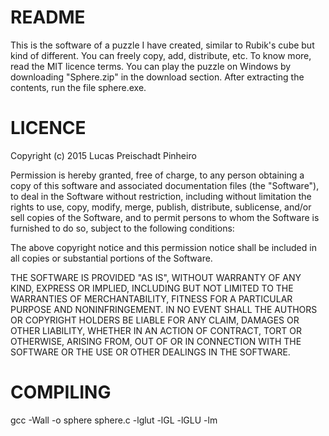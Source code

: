 # README #

This is the software of a puzzle I have created, similar to Rubik's cube but kind of different. You can freely copy, add, distribute, etc. To know more, read the MIT licence terms.
You can play the puzzle on Windows by downloading "Sphere.zip" in the download section. After extracting the contents, run the file sphere.exe.

# LICENCE #

Copyright (c) 2015 Lucas Preischadt Pinheiro

Permission is hereby granted, free of charge, to any person obtaining a copy
of this software and associated documentation files (the "Software"), to deal
in the Software without restriction, including without limitation the rights
to use, copy, modify, merge, publish, distribute, sublicense, and/or sell
copies of the Software, and to permit persons to whom the Software is
furnished to do so, subject to the following conditions:

The above copyright notice and this permission notice shall be included in
all copies or substantial portions of the Software.

THE SOFTWARE IS PROVIDED "AS IS", WITHOUT WARRANTY OF ANY KIND, EXPRESS OR
IMPLIED, INCLUDING BUT NOT LIMITED TO THE WARRANTIES OF MERCHANTABILITY,
FITNESS FOR A PARTICULAR PURPOSE AND NONINFRINGEMENT. IN NO EVENT SHALL THE
AUTHORS OR COPYRIGHT HOLDERS BE LIABLE FOR ANY CLAIM, DAMAGES OR OTHER
LIABILITY, WHETHER IN AN ACTION OF CONTRACT, TORT OR OTHERWISE, ARISING FROM,
OUT OF OR IN CONNECTION WITH THE SOFTWARE OR THE USE OR OTHER DEALINGS IN
THE SOFTWARE.

# COMPILING #

gcc -Wall -o sphere sphere.c -lglut -lGL -lGLU -lm